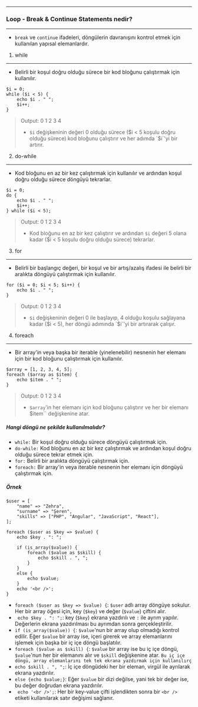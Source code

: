  ***
### Loop - Break & Continue Statements nedir?
***
+ `break` ve `continue` ifadeleri, döngülerin davranışını kontrol etmek için kullanılan yapısal elemanlardır.

1. while
----
+ Belirli bir koşul doğru olduğu sürece bir kod bloğunu çalıştırmak için kullanılır.
~~~~~~~
$i = 0;
while ($i < 5) {
    echo $i . " ";
    $i++;
}
~~~~~~~
> Output: 0 1 2 3 4
> +  `$i` değişkeninin değeri 0 olduğu sürece ($i < 5 koşulu doğru olduğu sürece) kod bloğunu çalıştırır ve her adımda `$i`'yi bir artırır.

2. do-while
----
+ Kod bloğunu en az bir kez çalıştırmak için kullanılır ve ardından koşul doğru olduğu sürece döngüyü tekrarlar.
~~~~~~~
$i = 0;
do {
    echo $i . " ";
    $i++;
} while ($i < 5);
~~~~~~~
> Output: 0 1 2 3 4
> + Kod bloğunu en az bir kez çalıştırır ve ardından `$i` değeri 5 olana kadar ($i < 5 koşulu doğru olduğu sürece) tekrarlar.

3. for
----
+ Belirli bir başlangıç değeri, bir koşul ve bir artış/azalış ifadesi ile belirli bir aralıkta döngüyü çalıştırmak için kullanılır.
~~~~~~~
for ($i = 0; $i < 5; $i++) {
    echo $i . " ";
}
~~~~~~~
> Output: 0 1 2 3 4
> + `$i` değişkeninin değeri 0 ile başlayıp, 4 olduğu koşulu sağlayana kadar ($i < 5), her döngü adımında `$i`'yi bir artırarak çalışır.

4. foreach
----
+ Bir array'in veya başka bir iterable (yinelenebilir) nesnenin her elemanı için bir kod bloğunu çalıştırmak için kullanılır.
~~~~~~~
$array = [1, 2, 3, 4, 5];
foreach ($array as $item) {
    echo $item . " ";
}
~~~~~~~
> Output: 0 1 2 3 4
> + `$array`'in her elemanı için kod bloğunu çalıştırır ve her bir elemanı $item`` değişkenine atar.

##### Hangi döngü ne şekilde kullanılmalıdır?
+ `while:` Bir koşul doğru olduğu sürece döngüyü çalıştırmak için.
+ `do-while:` Kod bloğunu en az bir kez çalıştırmak ve ardından koşul doğru olduğu sürece tekrar etmek için.
+ `for:` Belirli bir aralıkta döngüyü çalıştırmak için.
+ `foreach:` Bir array'in veya iterable nesnenin her elemanı için döngüyü çalıştırmak için.

##### Örnek
~~~~~~~
$user = [
    "name" => "Zehra",
    "surname" => "Şeren",
    "skills" => ["PHP", "Angular", "JavaScript", "React"],
];

foreach ($user as $key => $value) {
    echo $key . ": ";

    if (is_array($value)) {
        foreach ($value as $skill) {
            echo $skill . ", ";
        }
    }
    else {
        echo $value;
    }
    echo '<br />';
}
~~~~~~~
+ `foreach ($user as $key => $value) {`: `$user` adlı array döngüye sokulur. Her bir array öğesi için, key (`$key`) ve değer (`$value`) çiftini alır.
+ ` echo $key . ": ";`: key (`$key`) ekrana yazdırılı ve `:` ile ayrım yapılır. Değerlerin ekrana yazdırılması bu ayrımdan sonra gerçekleştirilir.
+ `if (is_array($value)) {`: `$value`'nun bir array olup olmadığı kontrol edilir. Eğer `$value` bir array ise, içeri girerek ve array elemanlarını işlemek için başka bir iç içe döngü başlatılır.
+ `foreach ($value as $skill) {`: `$value` bir array ise bu iç içe döngü, `$value`'nun her bir elemanını alır ve `$skill` değişkenine atar. `Bu iç içe döngü, array elemanlarını tek tek ekrana yazdırmak için kullanılırç`
+ `echo $skill . ", ";`: İç içe döngüdeki her bir eleman, virgül ile ayrılarak ekrana yazdırılır.
+ `else {echo $value;}`: Eğer `$value` bir dizi değilse, yani tek bir değer ise, bu değer doğrudan ekrana yazdırılır.
+ ` echo '<br />';`: Her bir key-value çifti işlendikten sonra bir `<br />` etiketi kullanılarak satır değişimi sağlanır.
